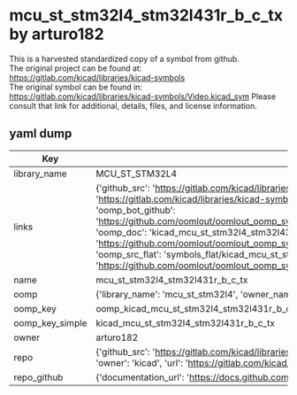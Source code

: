 # mcu_st_stm32l4_stm32l431r_b_c_tx by arturo182  
This is a harvested standardized copy of a symbol from github.  
The original project can be found at:  
https://gitlab.com/kicad/libraries/kicad-symbols  
The original symbol can be found in:
https://gitlab.com/kicad/libraries/kicad-symbols/Video.kicad_sym
Please consult that link for additional, details, files, and license information.  
## yaml dump  
| Key | Value |  
| --- | --- |  
| library_name | MCU_ST_STM32L4 |  
| links | {'github_src': 'https://gitlab.com/kicad/libraries/kicad-symbols/Video.kicad_sym', 'github_src_repo': 'https://gitlab.com/kicad/libraries/kicad-symbols', 'oomp_bot': 'kicad_mcu_st_stm32l4_stm32l431r_b_c_tx/working', 'oomp_bot_github': 'https://github.com/oomlout/oomlout_oomp_symbol_bot/tree/main/kicad_mcu_st_stm32l4_stm32l431r_b_c_tx/working', 'oomp_doc': 'kicad_mcu_st_stm32l4_stm32l431r_b_c_tx/working', 'oomp_doc_github': 'https://github.com/oomlout/oomlout_oomp_symbol_doc/tree/main/kicad_mcu_st_stm32l4_stm32l431r_b_c_tx/working', 'oomp_src_flat': 'symbols_flat/kicad_mcu_st_stm32l4_stm32l431r_b_c_tx/working', 'oomp_src_flat_github': 'https://github.com/oomlout/oomlout_oomp_symbol_src/tree/main/kicad_mcu_st_stm32l4_stm32l431r_b_c_tx/working'} |  
| name | mcu_st_stm32l4_stm32l431r_b_c_tx |  
| oomp | {'library_name': 'mcu_st_stm32l4', 'owner_name': 'kicad', 'symbol_name': 'mcu_st_stm32l4_stm32l431r_b_c_tx'} |  
| oomp_key | oomp_kicad_mcu_st_stm32l4_stm32l431r_b_c_tx |  
| oomp_key_simple | kicad_mcu_st_stm32l4_stm32l431r_b_c_tx |  
| owner | arturo182 |  
| repo | {'github_src': 'https://gitlab.com/kicad/libraries/kicad-symbols/Video.kicad_sym', 'name': 'libraries/kicad-symbols', 'owner': 'kicad', 'url': 'https://gitlab.com/kicad/libraries/kicad-symbols'} |  
| repo_github | {'documentation_url': 'https://docs.github.com/rest/repos/repos#get-a-repository', 'message': 'Not Found'} |  

